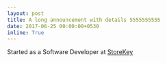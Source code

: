 ```yaml
---
layout: post
title: A long announcement with details 5555555555
date: 2017-06-25 00:00:00+0530
inline: True
---
```


Started as a Software Developer at <a href="https://storekey.in/english.html" target="_blank">StoreKey</a>